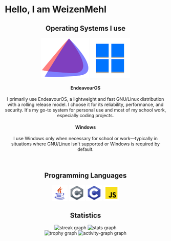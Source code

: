 <div align>
	<h1>Hello, I am WeizenMehl</h1>
</div>
<div align='center'>
	<h2>Operating Systems I use</h2>
</div>

<div align='center'>
    <img src="assets/eos-icon.png" width="150" height="125"/>
    <img src="assets/windows11-icon.png" width="125" height="125"/>
	<h4>EndeavourOS</h4>
    <p>
            I primarily use EndeavourOS, a lightweight and fast GNU/Linux distribution with a rolling release model.
            I choose it for its reliability, performance, and security. It's my go-to system for personal use and most
            of my school work, especially coding projects.
    </p>
	<h4>Windows</h4>
        <p>
            I use Windows only when necessary for school or work—typically in situations where GNU/Linux isn't supported
            or Windows is required by default.
        </p>
</div>
<br>
<div align='center'>
	<h2>Programming Languages</h2>
</div>

<div align='center'>
	<img src="assets/java-icon.png" width="50" height="50"/>
	<img src="assets/csharp-icon.png" width="50" height="50"/>
	<img src="assets/c-icon.png" width="50" height="50"/>
	<img src="assets/js-icon.png" width="50" height="50"/>
</div>

<div align="center">
  <h2>Statistics</h2>
  <img src="https://github-readme-stats.vercel.app/api/top-langs?
  <br>
  <img src="https://streak-stats.demolab.com?user=WeizenMehl&locale=en&mode=daily&theme=rose_pine&hide_border=true&border_radius=5&date_format=n/j%5B/Y%5D&order=3" height="150" alt="streak graph"  />
  <img src="https://github-readme-stats.vercel.app/api?username=WeizenMehl&hide_title=false&hide_rank=false&show_icons=true&include_all_commits=true&count_private=true&disable_animations=false&theme=rose_pine&locale=en&hide_border=true&order=1" height="150" alt="stats graph"  />
  <br>
  <img src="https://github-profile-trophy.vercel.app?username=WeizenMehl&theme=tokyonight&column=-1&row=1&margin-w=8&margin-h=8&no-bg=true&no-frame=true&order=4" height="150" alt="trophy graph"  />
  <img src="https://github-readme-activity-graph.vercel.app/graph?username=WeizenMehl&radius=16&theme=gotham&area=true&order=5&hide_border=true" height="300" alt="activity-graph graph"  />
</div>
